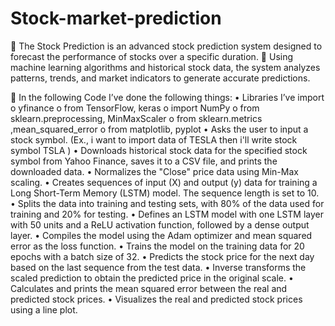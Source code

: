 # Stock-market-prediction

	The Stock Prediction is an advanced stock prediction system designed to forecast the performance of stocks over a specific duration. 
	Using machine learning algorithms and historical stock data, the system analyzes patterns, trends, and market indicators to generate accurate predictions.

	In the following Code I’ve done the following things:
•	Libraries I’ve import
o	yfinance 
o	from TensorFlow, keras
o	import NumPy 
o	from sklearn.preprocessing, MinMaxScaler
o	from sklearn.metrics ,mean_squared_error
o	from matplotlib, pyplot 
•	Asks the user to input a stock symbol. (Ex., i want to import data of TESLA then i'll write stock symbol TSLA ) 
•	Downloads historical stock data for the specified stock symbol from Yahoo Finance, saves it to a CSV file, and prints the downloaded data.
•	Normalizes the "Close" price data using Min-Max scaling.
•	Creates sequences of input (X) and output (y) data for training a Long Short-Term Memory (LSTM) model. The sequence length is set to 10.
•	Splits the data into training and testing sets, with 80% of the data used for training and 20% for testing.
•	Defines an LSTM model with one LSTM layer with 50 units and a ReLU activation function, followed by a dense output layer.
•	Compiles the model using the Adam optimizer and mean squared error as the loss function.
•	Trains the model on the training data for 20 epochs with a batch size of 32.
•	Predicts the stock price for the next day based on the last sequence from the test data.
•	Inverse transforms the scaled prediction to obtain the predicted price in the original scale.
•	Calculates and prints the mean squared error between the real and predicted stock prices.
•	Visualizes the real and predicted stock prices using a line plot.


